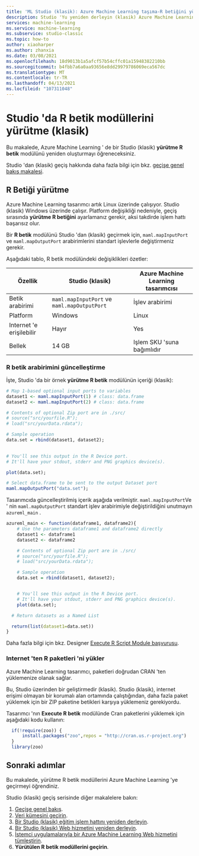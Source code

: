 ```yaml
---
title: 'ML Studio (klasik): Azure Machine Learning taşıma-R betiğini yürütme'
description: Studio 'Yu yeniden derleyin (klasik) Azure Machine Learning 'de çalıştırmak için R betik modüllerini yürütün.
services: machine-learning
ms.service: machine-learning
ms.subservice: studio-classic
ms.topic: how-to
author: xiaoharper
ms.author: zhanxia
ms.date: 03/08/2021
ms.openlocfilehash: 18d9013b1a5afcf57b54cffc01a15948382210bb
ms.sourcegitcommit: b4fbb7a6a0aa93656e8dd29979786069eca567dc
ms.translationtype: MT
ms.contentlocale: tr-TR
ms.lasthandoff: 04/13/2021
ms.locfileid: "107311048"
---
```

# <a name="migrate-execute-r-script-modules-in-studio-classic"></a>Studio 'da R betik modüllerini yürütme (klasik)

Bu makalede, Azure Machine Learning ' de bir Studio (klasik) **yürütme R betik** modülünü yeniden oluşturmayı öğreneceksiniz.

Studio 'dan (klasik) geçiş hakkında daha fazla bilgi için bkz. [geçişe genel bakış makalesi](migrate-overview.md).

## <a name="execute-r-script"></a>R Betiği yürütme

Azure Machine Learning tasarımcı artık Linux üzerinde çalışıyor. Studio (klasik) Windows üzerinde çalışır. Platform değişikliği nedeniyle, geçiş sırasında **yürütme R betiğini** ayarlamanız gerekir, aksi takdirde işlem hattı başarısız olur.

Bir **R betik** modülünü Studio 'dan (klasik) geçirmek için, `maml.mapInputPort` ve `maml.mapOutputPort` arabirimlerini standart işlevlerle değiştirmeniz gerekir.

Aşağıdaki tablo, R betik modülündeki değişiklikleri özetler:

|Özellik|Studio (klasik)|Azure Machine Learning tasarımcısı|
|---|---|---|
|Betik arabirimi|`maml.mapInputPort` ve `maml.mapOutputPort`|İşlev arabirimi|
|Platform|Windows|Linux|
|Internet 'e erişilebilir |Hayır|Yes|
|Bellek|14 GB|Işlem SKU 'suna bağımlıdır|

### <a name="how-to-update-the-r-script-interface"></a>R betik arabirimini güncelleştirme

İşte, Studio 'da bir örnek **yürütme R betik** modülünün içeriği (klasik):
```r
# Map 1-based optional input ports to variables 
dataset1 <- maml.mapInputPort(1) # class: data.frame 
dataset2 <- maml.mapInputPort(2) # class: data.frame 

# Contents of optional Zip port are in ./src/ 
# source("src/yourfile.R"); 
# load("src/yourData.rdata"); 

# Sample operation 
data.set = rbind(dataset1, dataset2); 

 
# You'll see this output in the R Device port. 
# It'll have your stdout, stderr and PNG graphics device(s). 

plot(data.set); 

# Select data.frame to be sent to the output Dataset port 
maml.mapOutputPort("data.set"); 
```

Tasarımcıda güncelleştirilmiş içerik aşağıda verilmiştir. `maml.mapInputPort`Ve ' nin `maml.mapOutputPort` standart işlev arabirimiyle değiştirildiğini unutmayın `azureml_main` . 
```r
azureml_main <- function(dataframe1, dataframe2){ 
    # Use the parameters dataframe1 and dataframe2 directly 
    dataset1 <- dataframe1 
    dataset2 <- dataframe2 

    # Contents of optional Zip port are in ./src/ 
    # source("src/yourfile.R"); 
    # load("src/yourData.rdata"); 

    # Sample operation 
    data.set = rbind(dataset1, dataset2); 


    # You'll see this output in the R Device port. 
    # It'll have your stdout, stderr and PNG graphics device(s). 
    plot(data.set); 

  # Return datasets as a Named List 

  return(list(dataset1=data.set)) 
} 
```
Daha fazla bilgi için bkz. Designer [Execute R Script Module başvurusu](../algorithm-module-reference/execute-r-script.md).

### <a name="install-r-packages-from-the-internet"></a>Internet 'ten R paketleri 'ni yükler

Azure Machine Learning tasarımcı, paketleri doğrudan CRAN 'ten yüklemenize olanak sağlar.

Bu, Studio üzerinden bir geliştirmedir (klasik). Studio (klasik), internet erişimi olmayan bir korumalı alan ortamında çalıştığından, daha fazla paket yüklemek için bir ZIP paketine betikleri karşıya yüklemeniz gerekiyordu. 

Tasarımcı 'nın **Execute R betik** modülünde Cran paketlerini yüklemek için aşağıdaki kodu kullanın:
```r
  if(!require(zoo)) { 
      install.packages("zoo",repos = "http://cran.us.r-project.org") 
  } 
  library(zoo) 
```

## <a name="next-steps"></a>Sonraki adımlar

Bu makalede, yürütme R betik modüllerini Azure Machine Learning 'ye geçirmeyi öğrendiniz.

Studio (klasik) geçiş serisinde diğer makalelere bakın:

1. [Geçişe genel bakış](migrate-overview.md).
1. [Veri kümesini geçirin](migrate-register-dataset.md).
1. [Bir Studio (klasik) eğitim işlem hattını yeniden derleyin](migrate-rebuild-experiment.md).
1. [Bir Studio (klasik) Web hizmetini yeniden derleyin](migrate-rebuild-web-service.md).
1. [İstemci uygulamalarıyla bir Azure Machine Learning Web hizmetini tümleştirin](migrate-rebuild-integrate-with-client-app.md).
1. **Yürütülen R betik modüllerini geçirin**.